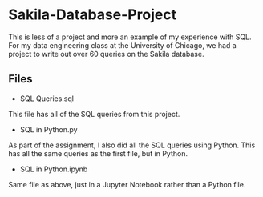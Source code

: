 # Sakila-Database-Project

This is less of a project and more an example of my experience with SQL. For my data engineering class at the University of Chicago, we had a project to write out over 60 queries on the Sakila database. 

## Files

* SQL Queries.sql

This file has all of the SQL queries from this project.

* SQL in Python.py

As part of the assignment, I also did all the SQL queries using Python. This has all the same queries as the first file, but in Python.

* SQL in Python.ipynb

Same file as above, just in a Jupyter Notebook rather than a Python file.
